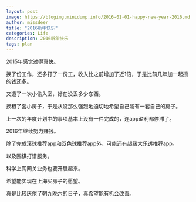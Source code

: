 ```yaml
---
layout: post
image: https://blogimg.minidump.info/2016-01-01-happy-new-year-2016.md
author: missdeer
title: "2016新年快乐"
categories: Life
description: 2016新年快乐
tags: plan
---
```

2015年感觉过得真快。

换了份工作，还多打了一份工，收入比之前增加了近1倍，于是比前几年加一起攒的钱还多。

又遭了一次小偷入室，好在没丢多少东西。

换租了套小房子，于是从没那么强烈地迫切地希望自己能有一套自己的房子。

上一次的年度计划中的事项基本上没有一件完成的，连app盈利都停滞了。

2016年继续努力赚钱。

除了完成滚球推荐app和双色球推荐app外，可能还有超级大乐透推荐app。

以及围棋打谱服务。

科学上网网关业务也要开展起来。

希望能实现在上海买房子的愿望。

真是比较厌倦了朝九晚六的日子，真希望能有机会改善。
